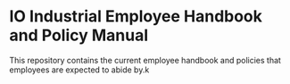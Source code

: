 # IO Industrial Employee Handbook and Policy Manual

This repository contains the current employee handbook and
policies that employees are expected to abide by.k
